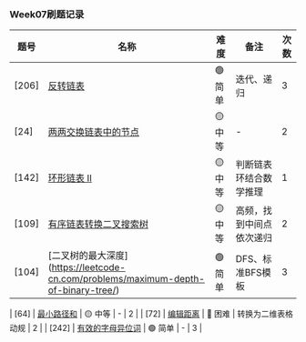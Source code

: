 ### Week07刷题记录


| 题号                                                                                                                  | 名称                                                                            | 难度     | 备注   | 次数    |
| ------------------------------------------------------------------------------------------------------------------- | ----------------------------------------------------------------------------- | ------ | ---- | ---- |
| [206] | [反转链表](https://leetcode-cn.com/problems/reverse-linked-list/) | 🟢 简单  | 迭代、递归  |  3  |
| [24] | [两两交换链表中的节点](https://leetcode-cn.com/problems/swap-nodes-in-pairs/) | 🟡 中等  | -   |  2  |
| [142] | [环形链表 II](https://leetcode-cn.com/problems/linked-list-cycle-ii/) | 🟡 中等  | 判断链表环结合数学推理  |  1  |
| [109] | [有序链表转换二叉搜索树](https://leetcode-cn.com/problems/convert-sorted-list-to-binary-search-tree/) | 🟡 中等  | 高频，找到中间点依次递归  |  2 |
| [104] | [二叉树的最大深度] (https://leetcode-cn.com/problems/maximum-depth-of-binary-tree/) | 🟢 简单  | DFS、标准BFS模板   |  3  |


| [64] | [最小路径和](https://leetcode-cn.com/problems/minimum-path-sum/) | 🟡 中等  | -   |  2  |
| [72] | [编辑距离](https://leetcode-cn.com/problems/edit-distance/) | 🔴️ 困难  | 转换为二维表格动规   |  2  |
| [242] | [有效的字母异位词](https://leetcode-cn.com/problems/valid-anagram/) | 🟢 简单  | -   |  3  |
